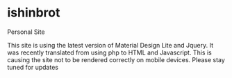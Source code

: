 # ishinbrot
Personal Site

This site is using the latest version of Material Design Lite and Jquery.
It was recently translated from using php to HTML and Javascript. 
This is causing the site not to be rendered correctly on mobile devices.
Please stay tuned for updates